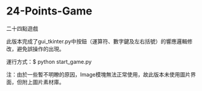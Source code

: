 # 24-Points-Game
二十四點遊戲

此版本完成了gui_tkinter.py中按鈕（運算符、數字鍵及左右括號）的響應邏輯修改，避免誤操作的出現。

運行方式：$ python start_game.py

注：由於一些暫不明瞭的原因，Image模塊無法正常使用，故此版本未使用圖片界面，但附上圖片素材庫。